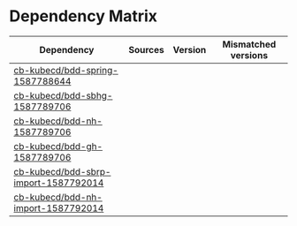 # Dependency Matrix

Dependency | Sources | Version | Mismatched versions
---------- | ------- | ------- | -------------------
[cb-kubecd/bdd-spring-1587788644](https://github.com/cb-kubecd/bdd-spring-1587788644.git) |  | []() | 
[cb-kubecd/bdd-sbhg-1587789706](https://github.com/cb-kubecd/bdd-sbhg-1587789706.git) |  | []() | 
[cb-kubecd/bdd-nh-1587789706](https://github.com/cb-kubecd/bdd-nh-1587789706.git) |  | []() | 
[cb-kubecd/bdd-gh-1587789706](https://github.com/cb-kubecd/bdd-gh-1587789706.git) |  | []() | 
[cb-kubecd/bdd-sbrp-import-1587792014](https://github.com/cb-kubecd/bdd-sbrp-import-1587792014.git) |  | []() | 
[cb-kubecd/bdd-nh-import-1587792014](https://github.com/cb-kubecd/bdd-nh-import-1587792014.git) |  | []() | 
